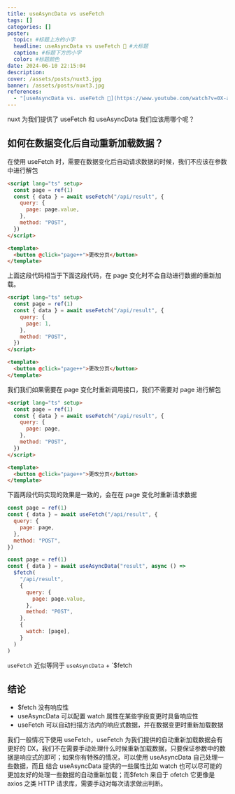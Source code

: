 ```yaml
---
title: useAsyncData vs useFetch
tags: []
categories: []
poster:
  topic: #标题上方的小字
  headline: useAsyncData vs useFetch 🤯 #大标题
  caption: #标题下方的小字
  color: #标题颜色
date: 2024-06-10 22:15:04
description:
cover: /assets/posts/nuxt3.jpg
banner: /assets/posts/nuxt3.jpg
references:
  - "[useAsyncData vs. useFetch 🤯](https://www.youtube.com/watch?v=0X-aOpSGabA)"
---
```


nuxt 为我们提供了 useFetch 和 useAsyncData 我们应该用哪个呢？

## 如何在数据变化后自动重新加载数据？

在使用 useFetch 时，需要在数据变化后自动请求数据的时候，我们不应该在参数中进行解包

```html
<script lang="ts" setup>
  const page = ref(1)
  const { data } = await useFetch("/api/result", {
    query: {
      page: page.value,
    },
    method: "POST",
  })
</script>

<template>
  <button @click="page++">更改分页</button>
</template>
```

上面这段代码相当于下面这段代码，在 page 变化时不会自动进行数据的重新加载。

```html
<script lang="ts" setup>
  const page = ref(1)
  const { data } = await useFetch("/api/result", {
    query: {
      page: 1,
    },
    method: "POST",
  })
</script>

<template>
  <button @click="page++">更改分页</button>
</template>
```

我们我们如果需要在 page 变化时重新调用接口，我们不需要对 page 进行解包

```html
<script lang="ts" setup>
  const page = ref(1)
  const { data } = await useFetch("/api/result", {
    query: {
      page: page,
    },
    method: "POST",
  })
</script>

<template>
  <button @click="page++">更改分页</button>
</template>
```

下面两段代码实现的效果是一致的，会在在 page 变化时重新请求数据

```js
const page = ref(1)
const { data } = await useFetch("/api/result", {
  query: {
    page: page,
  },
  method: "POST",
})
```

```js
const page = ref(1)
const { data } = await useAsyncData("result", async () =>
  $fetch(
    "/api/result",
    {
      query: {
        page: page.value,
      },
      method: "POST",
    },
    {
      watch: [page],
    }
  )
)
```

`useFetch` 近似等同于 `useAsyncData` + `$fetch

## 结论

- $fetch 没有响应性
- useAsyncData 可以配置 watch 属性在某些字段变更时具备响应性
- useFetch 可以自动扫描方法内的响应式数据，并在数据变更时重新加载数据

我们一般情况下使用 useFetch，useFetch 为我们提供的自动重新加载数据会有更好的 DX，我们不在需要手动处理什么时候重新加载数据，只要保证参数中的数据是响应式的即可；如果你有特殊的情况，可以使用 useAsyncData 自己处理一些数据，而且 结合 useAsyncData 提供的一些属性比如 watch 也可以尽可能的更加友好的处理一些数据的自动重新加载；而$fetch 来自于 ofetch 它更像是 axios 之类 HTTP 请求库，需要手动对每次请求做出判断。
